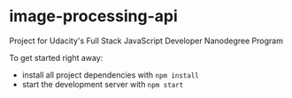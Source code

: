 # image-processing-api
Project for Udacity's Full Stack JavaScript Developer Nanodegree Program

To get started right away:

* install all project dependencies with `npm install`
* start the development server with `npm start`

